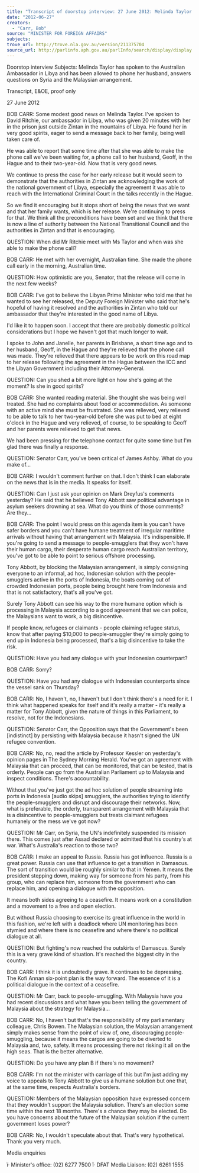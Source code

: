 ```yaml
---
title: "Transcript of doorstop interview: 27 June 2012: Melinda Taylor has spoken to the Australian Ambassador in Libya and has been allowed to phone her husband; answers questions on Syria and the Malaysian arrangement"
date: "2012-06-27"
creators:
  - "Carr, Bob"
source: "MINISTER FOR FOREIGN AFFAIRS"
subjects:
trove_url: http://trove.nla.gov.au/version/211375704
source_url: http://parlinfo.aph.gov.au/parlInfo/search/display/display.w3p;query=Id%3A%22media/pressrel/1882280%22
---
```


 

 

 

 Doorstop interview  Subjects: Melinda Taylor has spoken to the Australian Ambassador in Libya and has been  allowed to phone her husband, answers questions on Syria and the Malaysian arrangement. 

 Transcript, E&OE, proof only 

 27 June 2012 

 BOB CARR: Some modest good news on Melinda Taylor. I've spoken to David Ritchie, our  ambassador in Libya, who was given 20 minutes with her in the prison just outside Zintan in  the mountains of Libya. He found her in very good spirits, eager to send a message back to  her family, being well taken care of. 

 He was able to report that some time after that she was able to make the phone call we've  been waiting for, a phone call to her husband, Geoff, in the Hague and to their two-year-old.  Now that is very good news.  

 We continue to press the case for her early release but it would seem to demonstrate that the  authorities in Zintan are acknowledging the work of the national government of Libya,  especially the agreement it was able to reach with the International Criminal Court in the  talks recently in the Hague. 

 So we find it encouraging but it stops short of being the news that we want and that her  family wants, which is her release. We're continuing to press for that. We think all the  preconditions have been set and we think that there is now a line of authority between the  National Transitional Council and the authorities in Zintan and that is encouraging. 

 QUESTION: When did Mr Ritchie meet with Ms Taylor and when was she able to make the  phone call?  

 BOB CARR: He met with her overnight, Australian time. She made the phone call early in  the morning, Australian time.  

 QUESTION: How optimistic are you, Senator, that the release will come in the next few  weeks? 

 BOB CARR: I've got to believe the Libyan Prime Minister who told me that he wanted to  see her released, the Deputy Foreign Minister who said that he's hopeful of having it resolved  and the authorities in Zintan who told our ambassador that they're interested in the good name  of Libya. 

 I'd like it to happen soon. I accept that there are probably domestic political considerations  but I hope we haven't got that much longer to wait.  

 I spoke to John and Janelle, her parents in Brisbane, a short time ago and to her husband,  Geoff, in the Hague and they're relieved that the phone call was made. They're relieved that  there appears to be work on this road map to her release following the agreement in the  Hague between the ICC and the Libyan Government including their Attorney-General. 

 QUESTION: Can you shed a bit more light on how she's going at the moment? Is she in  good spirits? 

 BOB CARR: She wanted reading material. She thought she was being well treated. She had  no complaints about food or accommodation. As someone with an active mind she must be  frustrated. She was relieved, very relieved to be able to talk to her two-year-old before she  was put to bed at eight o'clock in the Hague and very relieved, of course, to be speaking to  Geoff and her parents were relieved to get that news. 

 We had been pressing for the telephone contact for quite some time but I'm glad there was  finally a response. 

 QUESTION: Senator Carr, you've been critical of James Ashby. What do you make of… 

 BOB CARR: I wouldn't comment further on that. I don't think I can elaborate on the news  that is in the media. It speaks for itself. 

 QUESTION: Can I just ask your opinion on Mark Dreyfus's comments yesterday? He said  that he believed Tony Abbott saw political advantage in asylum seekers drowning at sea.  What do you think of those comments? Are they… 

 BOB CARR: The point I would press on this agenda item is you can't have safer borders and  you can't have humane treatment of irregular maritime arrivals without having that  arrangement with Malaysia. It's indispensible. If you're going to send a message to people-smugglers that they won't have their human cargo, their desperate human cargo reach  Australian territory, you've got to be able to point to serious offshore processing.  

 Tony Abbott, by blocking the Malaysian arrangement, is simply consigning everyone to an  informal, ad hoc, Indonesian solution with the people-smugglers active in the ports of  Indonesia, the boats coming out of crowded Indonesian ports, people being brought here from  Indonesia and that is not satisfactory, that's all you've got. 

 Surely Tony Abbott can see his way to the more humane option which is processing in  Malaysia according to a good agreement that we can police, the Malaysians want to work, a  big disincentive. 

 If people know, refugees or claimants - people claiming refugee status, know that after  paying $10,000 to people-smuggler they're simply going to end up in Indonesia being  processed, that's a big disincentive to take the risk. 

 QUESTION: Have you had any dialogue with your Indonesian counterpart? 

 BOB CARR: Sorry? 

 QUESTION: Have you had any dialogue with Indonesian counterparts since the vessel sank  on Thursday? 

 BOB CARR: No, I haven't, no, I haven't but I don't think there's a need for it. I think what  happened speaks for itself and it's really a matter - it's really a matter for Tony Abbott, given  the nature of things in this Parliament, to resolve, not for the Indonesians. 

 QUESTION: Senator Carr, the Opposition says that the Government's been [indistinct] by  persisting with Malaysia because it hasn't signed the UN refugee convention. 

 BOB CARR: No, no, read the article by Professor Kessler on yesterday's opinion pages in  The Sydney Morning Herald. You've got an agreement with Malaysia that can proceed, that  can be monitored, that can be tested, that is orderly. People can go from the Australian  Parliament up to Malaysia and inspect conditions. There's accountability.  

 Without that you've just got the ad hoc solution of people streaming into ports in Indonesia  [audio skips] smugglers, the authorities trying to identify the people-smugglers and disrupt  and discourage their networks. Now, what is preferable, the orderly, transparent arrangement  with Malaysia that is a disincentive to people-smugglers but treats claimant refugees  humanely or the mess we've got now? 

 QUESTION: Mr Carr, on Syria, the UN's indefinitely suspended its mission there. This  comes just after Assad declared or admitted that his country's at war. What's Australia's  reaction to those two? 

 BOB CARR: I make an appeal to Russia. Russia has got influence. Russia is a great power.  Russia can use that influence to get a transition in Damascus. The sort of transition would be  roughly similar to that in Yemen. It means the president stepping down, making way for  someone from his party, from his group, who can replace him, someone from the government  who can replace him, and opening a dialogue with the opposition. 

 It means both sides agreeing to a ceasefire. It means work on a constitution and a movement  to a free and open election.  

 But without Russia choosing to exercise its great influence in the world in this fashion, we're  left with a deadlock where UN monitoring has been stymied and where there is no ceasefire  and where there's no political dialogue at all. 

 QUESTION: But fighting's now reached the outskirts of Damascus. Surely this is a very  grave kind of situation. It's reached the biggest city in the country. 

 BOB CARR: I think it is undoubtedly grave. It continues to be depressing. The Kofi Annan  six-point plan is the way forward. The essence of it is a political dialogue in the context of a  ceasefire. 

 QUESTION: Mr Carr, back to people-smuggling. With Malaysia have you had recent  discussions and what have you been telling the government of Malaysia about the strategy for  Malaysia… 

 BOB CARR: No, I haven't but that's the responsibility of my parliamentary colleague, Chris  Bowen. The Malaysian solution, the Malaysian arrangement simply makes sense from the  point of view of, one, discouraging people-smuggling, because it means the cargos are going  to be diverted to Malaysia and, two, safety. It means processing there not risking it all on the  high seas. That is the better alternative. 

 QUESTION: Do you have any plan B if there's no movement? 

 BOB CARR: I'm not the minister with carriage of this but I'm just adding my voice to  appeals to Tony Abbott to give us a humane solution but one that, at the same time, respects  Australia's borders.  

 QUESTION: Members of the Malaysian opposition have expressed concern that they  wouldn't support the Malaysia solution. There's an election some time within the next 18  months. There's a chance they may be elected. Do you have concerns about the future of the  Malaysian solution if the current government loses power? 

 BOB CARR: No, I wouldn't speculate about that. That's very hypothetical. Thank you very  much. 

 Media enquiries 

 ï· Minister's office: (02) 6277 7500  ï· DFAT Media Liaison: (02) 6261 1555 

 

 

 


